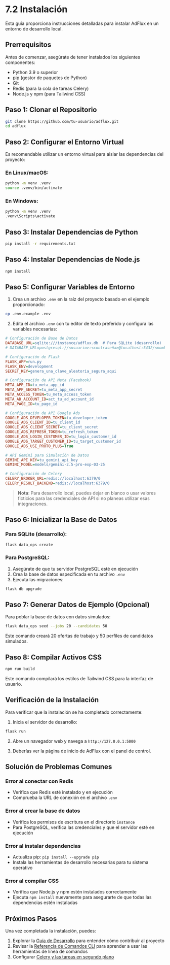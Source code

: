 # 7.2 Instalación

Esta guía proporciona instrucciones detalladas para instalar AdFlux en un entorno de desarrollo local.

## Prerrequisitos

Antes de comenzar, asegúrate de tener instalados los siguientes componentes:

- Python 3.9 o superior
- pip (gestor de paquetes de Python)
- Git
- Redis (para la cola de tareas Celery)
- Node.js y npm (para Tailwind CSS)

## Paso 1: Clonar el Repositorio

```bash
git clone https://github.com/tu-usuario/adflux.git
cd adflux
```

## Paso 2: Configurar el Entorno Virtual

Es recomendable utilizar un entorno virtual para aislar las dependencias del proyecto:

### En Linux/macOS:
```bash
python -m venv .venv
source .venv/bin/activate
```

### En Windows:
```bash
python -m venv .venv
.venv\Scripts\activate
```

## Paso 3: Instalar Dependencias de Python

```bash
pip install -r requirements.txt
```

## Paso 4: Instalar Dependencias de Node.js

```bash
npm install
```

## Paso 5: Configurar Variables de Entorno

1. Crea un archivo `.env` en la raíz del proyecto basado en el ejemplo proporcionado:

```bash
cp .env.example .env
```

2. Edita el archivo `.env` con tu editor de texto preferido y configura las variables necesarias:

```ini
# Configuración de Base de Datos
DATABASE_URL=sqlite:///instance/adflux.db  # Para SQLite (desarrollo)
# DATABASE_URL=postgresql://<usuario>:<contraseña>@localhost:5432/<nombre_db>  # Para PostgreSQL

# Configuración de Flask
FLASK_APP=run.py
FLASK_ENV=development
SECRET_KEY=genera_una_clave_aleatoria_segura_aqui

# Configuración de API Meta (Facebook)
META_APP_ID=tu_meta_app_id
META_APP_SECRET=tu_meta_app_secret
META_ACCESS_TOKEN=tu_meta_access_token
META_AD_ACCOUNT_ID=act_tu_ad_account_id
META_PAGE_ID=tu_page_id

# Configuración de API Google Ads
GOOGLE_ADS_DEVELOPER_TOKEN=tu_developer_token
GOOGLE_ADS_CLIENT_ID=tu_client_id
GOOGLE_ADS_CLIENT_SECRET=tu_client_secret
GOOGLE_ADS_REFRESH_TOKEN=tu_refresh_token
GOOGLE_ADS_LOGIN_CUSTOMER_ID=tu_login_customer_id
GOOGLE_ADS_TARGET_CUSTOMER_ID=tu_target_customer_id
GOOGLE_ADS_USE_PROTO_PLUS=True

# API Gemini para Simulación de Datos
GEMINI_API_KEY=tu_gemini_api_key
GEMINI_MODEL=models/gemini-2.5-pro-exp-03-25

# Configuración de Celery
CELERY_BROKER_URL=redis://localhost:6379/0
CELERY_RESULT_BACKEND=redis://localhost:6379/0
```

> **Nota**: Para desarrollo local, puedes dejar en blanco o usar valores ficticios para las credenciales de API si no planeas utilizar esas integraciones.

## Paso 6: Inicializar la Base de Datos

### Para SQLite (desarrollo):
```bash
flask data_ops create
```

### Para PostgreSQL:
1. Asegúrate de que tu servidor PostgreSQL esté en ejecución
2. Crea la base de datos especificada en tu archivo `.env`
3. Ejecuta las migraciones:
```bash
flask db upgrade
```

## Paso 7: Generar Datos de Ejemplo (Opcional)

Para poblar la base de datos con datos simulados:

```bash
flask data_ops seed --jobs 20 --candidates 50
```

Este comando creará 20 ofertas de trabajo y 50 perfiles de candidatos simulados.

## Paso 8: Compilar Activos CSS

```bash
npm run build
```

Este comando compilará los estilos de Tailwind CSS para la interfaz de usuario.

## Verificación de la Instalación

Para verificar que la instalación se ha completado correctamente:

1. Inicia el servidor de desarrollo:
```bash
flask run
```

2. Abre un navegador web y navega a `http://127.0.0.1:5000`

3. Deberías ver la página de inicio de AdFlux con el panel de control.

## Solución de Problemas Comunes

### Error al conectar con Redis
- Verifica que Redis esté instalado y en ejecución
- Comprueba la URL de conexión en el archivo `.env`

### Error al crear la base de datos
- Verifica los permisos de escritura en el directorio `instance`
- Para PostgreSQL, verifica las credenciales y que el servidor esté en ejecución

### Error al instalar dependencias
- Actualiza pip: `pip install --upgrade pip`
- Instala las herramientas de desarrollo necesarias para tu sistema operativo

### Error al compilar CSS
- Verifica que Node.js y npm estén instalados correctamente
- Ejecuta `npm install` nuevamente para asegurarte de que todas las dependencias estén instaladas

## Próximos Pasos

Una vez completada la instalación, puedes:

1. Explorar la [Guía de Desarrollo](../8-desarrollo/8.1-entorno.md) para entender cómo contribuir al proyecto
2. Revisar la [Referencia de Comandos CLI](../9-cli/9.1-comandos.md) para aprender a usar las herramientas de línea de comandos
3. Configurar [Celery y las tareas en segundo plano](../2-arquitectura/2.3-componentes.md#celery-y-tareas-en-segundo-plano)
